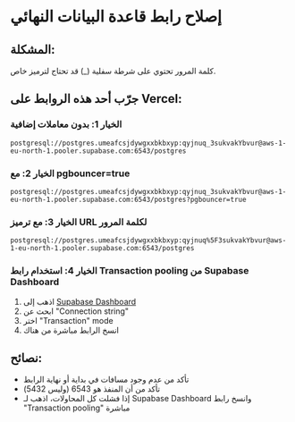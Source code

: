# إصلاح رابط قاعدة البيانات النهائي

## المشكلة:
كلمة المرور تحتوي على شرطة سفلية (_) قد تحتاج لترميز خاص.

## جرّب أحد هذه الروابط على Vercel:

### الخيار 1: بدون معاملات إضافية
```
postgresql://postgres.umeafcsjdywgxxbkbxyp:qyjnuq_3sukvakYbvur@aws-1-eu-north-1.pooler.supabase.com:6543/postgres
```

### الخيار 2: مع pgbouncer=true
```
postgresql://postgres.umeafcsjdywgxxbkbxyp:qyjnuq_3sukvakYbvur@aws-1-eu-north-1.pooler.supabase.com:6543/postgres?pgbouncer=true
```

### الخيار 3: مع ترميز URL لكلمة المرور
```
postgresql://postgres.umeafcsjdywgxxbkbxyp:qyjnuq%5F3sukvakYbvur@aws-1-eu-north-1.pooler.supabase.com:6543/postgres
```

### الخيار 4: استخدام رابط Transaction pooling من Supabase Dashboard
1. اذهب إلى [Supabase Dashboard](https://app.supabase.com/project/umeafcsjdywgxxbkbxyp/settings/database)
2. ابحث عن "Connection string" 
3. اختر "Transaction" mode
4. انسخ الرابط مباشرة من هناك

## نصائح:
- تأكد من عدم وجود مسافات في بداية أو نهاية الرابط
- تأكد من أن المنفذ هو 6543 (وليس 5432)
- إذا فشلت كل المحاولات، اذهب لـ Supabase Dashboard وانسخ رابط "Transaction pooling" مباشرة
